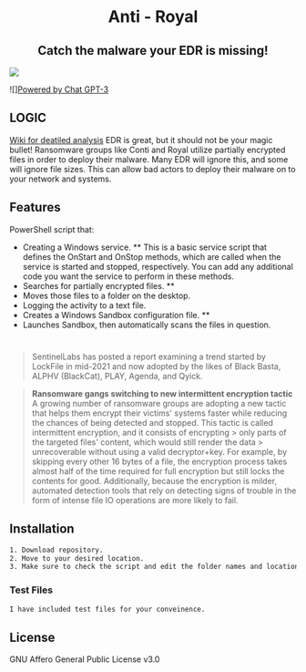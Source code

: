 # <div align="center">Anti - Royal</div>
## <div align="center">Catch the malware your EDR is missing!</div>

![](https://github.com/shadowdevnotreal/anti_Royal/blob/main/Images/antiroyal.jpg)

![][Powered by Chat GPT-3](https://github.com/shadowdevnotreal/anti_Royal/blob/main/Images/chat%20GPT3.png)

## LOGIC
[Wiki for deatiled analysis](https://github.com/shadowdevnotreal/anti_Royal/wiki)
EDR is great, but it should not be your magic bullet!
Ransomware groups like Conti and Royal utilize partially encrypted files in order to deploy their malware.
Many EDR will ignore this, and some will ignore file sizes.
This can allow bad actors to deploy their malware on to your network and systems.

## Features
PowerShell script that:
* Creating a Windows service.
** This is a basic service script that defines the OnStart and OnStop methods, which are called when the service is started and stopped, respectively. You can add any additional code you want the service to perform in these methods.
* Searches for partially encrypted files.
** 
* Moves those files to a folder on the desktop.
* Logging the activity to a text file.
* Creates a Windows Sandbox configuration file.
** 
* Launches Sandbox, then automatically scans the files in question.
#
#
> SentinelLabs has posted a report examining a trend started by LockFile in mid-2021 and now adopted by the likes of Black Basta, ALPHV (BlackCat), PLAY, Agenda, and Qyick.

> **Ransomware gangs switching to new intermittent encryption tactic**
A growing number of ransomware groups are adopting a new tactic that helps them encrypt their victims' systems faster while reducing the chances of being detected and stopped.
> This tactic is called intermittent encryption, and it consists of encrypting > only parts of the targeted files' content, which would still render the data > unrecoverable without using a valid decryptor+key.
> For example, by skipping every other 16 bytes of a file, the encryption process takes almost half of the time required for full encryption but still locks the contents for good.
> Additionally, because the encryption is milder, automated detection tools that rely on detecting signs of trouble in the form of intense file IO operations are more likely to fail.

## Installation

```sh
1. Download repository.
2. Move to your desired location.
3. Make sure to check the script and edit the folder names and locations. By default it wants to install on your desktop.
```

### Test Files
```sh
I have included test files for your conveinence.
```

## License

GNU Affero General Public License v3.0
